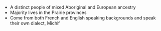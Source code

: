 - A distinct people of mixed Aboriginal and European ancestry
- Majority lives in the Prairie provinces
- Come from both French and English speaking backgrounds and speak their own dialect, Michif